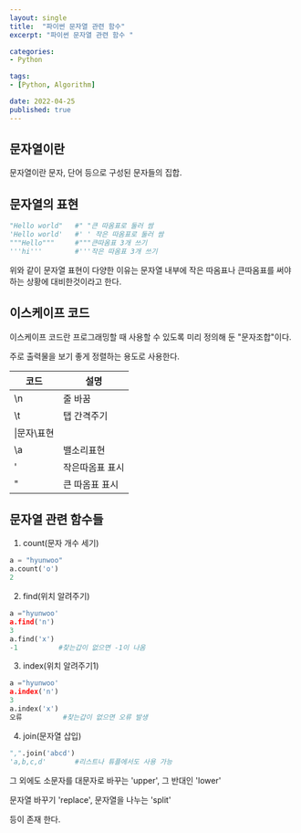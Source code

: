 ```yaml
---
layout: single
title:  "파이썬 문자열 관련 함수"
excerpt: "파이썬 문자열 관련 함수 "

categories:
- Python

tags:
- [Python, Algorithm]

date: 2022-04-25
published: true
---
```


## 문자열이란

문자열이란 문자, 단어 등으로 구성된 문자들의 집합.

## 문자열의 표현

```python
"Hello world"   #" "큰 따옴표로 둘러 쌈
'Hello world'   #' ' 작은 따옴표로 둘러 쌈
"""Hello"""     #"""큰따옴표 3개 쓰기
'''hi'''        #'''작은 따옴표 3개 쓰기
```

위와 같이 문자열 표현이 다양한 이유는 문자열 내부에 작은 따옴표나 큰따옴표를
써야하는 상황에 대비한것이라고 한다.

## 이스케이프 코드

이스케이프 코드란 프로그래밍할 때 사용할 수 있도록 미리 정의해 둔 "문자조합"이다.

주로 출력물을 보기 좋게 정렬하는 용도로 사용한다.

|코드|설명|
|---|---|
|\n|줄 바꿈|
|\t|탭 간격주기|
|\\|문자\표현|
|\a|밸소리표현|
|\'|작은따옴표 표시|
|\"|큰 따옴표 표시|

## 문자열 관련 함수들

1. count(문자 개수 세기)

```python
a = "hyunwoo"
a.count('o')
2
```

2. find(위치 알려주기)

```python
a ="hyunwoo'
a.find('n')
3
a.find('x')
-1          #찾는갑이 없으면 -1이 나옴
```

3. index(위치 알려주기1)
```python
a ="hyunwoo'
a.index('n')
3
a.index('x')
오류          #찾는갑이 없으면 오류 발생
```
4. join(문자열 삽입)
```python
",".join('abcd')
'a,b,c,d'       #리스트나 튜플에서도 사용 가능
```

그 외에도 소문자를 대문자로 바꾸는 'upper', 그 반대인 'lower'

문자열 바꾸기 'replace', 문자열을 나누는 'split'

등이 존재 한다.